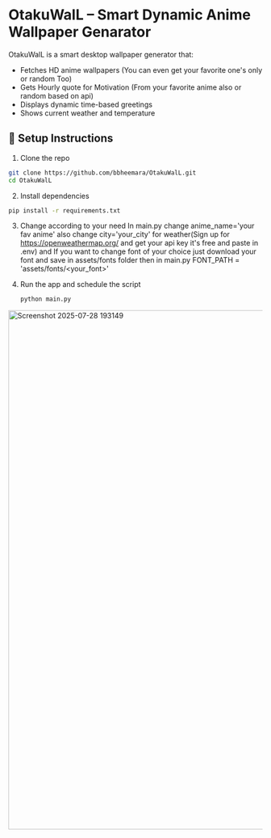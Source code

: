 # OtakuWalL – Smart Dynamic Anime Wallpaper Genarator

OtakuWalL is a smart desktop wallpaper generator that:
- Fetches HD anime wallpapers (You can even get your favorite one's only or random Too)
- Gets Hourly quote for Motivation (From your favorite anime also or random based on api)
- Displays dynamic time-based greetings 
- Shows current weather and temperature


## 🔧 Setup Instructions

1. Clone the repo
```bash
git clone https://github.com/bbheemara/OtakuWalL.git
cd OtakuWalL
```
2. Install dependencies
```bash
pip install -r requirements.txt
```
3. Change according to your need
In main.py change anime_name='your fav anime' 
also change city='your_city' for weather(Sign up for https://openweathermap.org/ and get your api key it's free and paste in .env)
and If you want to change font of your choice just download your font and save in assets/fonts folder then in main.py FONT_PATH = 'assets/fonts/<your_font>'


4. Run the app and schedule the script 
   ```bash
   python main.py
   ```

<img width="1919" height="1028" alt="Screenshot 2025-07-28 193149" src="https://github.com/user-attachments/assets/bf4ca6ad-b9ee-48d8-a3ed-ab518f4820cc" />
